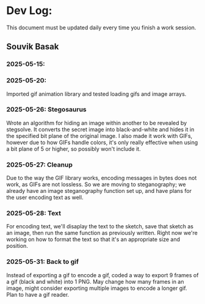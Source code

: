 # Dev Log:

This document must be updated daily every time you finish a work session.

## Souvik Basak

### 2025-05-15: 

### 2025-05-20:
Imported gif animation library and tested loading gifs and image arrays.

### 2025-05-26: Stegosaurus
Wrote an algorithm for hiding an image within another to be revealed by stegsolve. It converts the secret image into black-and-white and hides it in the specified bit plane of the original image. I also made it work with GIFs, however due to how GIFs handle colors, it's only really effective when using a bit plane of 5 or higher, so possibly won't include it.

### 2025-05-27: Cleanup
Due to the way the GIF library works, encoding messages in bytes does not work, as GIFs are not lossless. So we are moving to steganography; we already have an image steganography function set up, and have plans for the user encoding text as well.

### 2025-05-28: Text
For encoding text, we'll disaplay the text to the sketch, save that sketch as an image, then run the same function as previously written. Right now we're working on how to format the text so that it's an appropriate size and position.

### 2025-05-31: Back to gif
Instead of exporting a gif to encode a gif, coded a way to export 9 frames of a gif (black and white) into 1 PNG. May change how many frames in an image, might consider exporting multiple images to encode a longer gif. Plan to have a gif reader.
